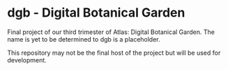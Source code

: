 # dgb - Digital Botanical Garden
Final project of our third trimester of Atlas: Digital Botanical Garden. The name is yet to be determined to dgb is a placeholder. 

This repository may not be the final host of the project but will be used for development.
